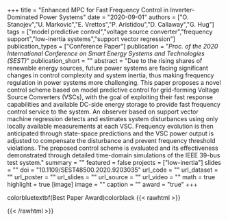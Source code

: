 +++
title = "Enhanced MPC for Fast Frequency Control in Inverter-Dominated Power Systems"
date = "2020-09-01"
authors = ["O. Stanojev","U. Markovic","E. Vrettos","P. Aristidou","D. Callaway","G. Hug"]
tags = ["model predictive control","voltage source converter","frequency support","low-inertia systems","support vector regression"]
publication_types = ["Conference Paper"]
publication = "_Proc. of the 2020 International Conference on Smart Energy Systems and Technologies (SEST)_"
publication_short = ""
abstract = "Due to the rising shares of renewable energy sources, future power systems are facing significant changes in control complexity and system inertia, thus making frequency regulation in power systems more challenging. This paper proposes a novel control scheme based on model predictive control for grid-forming Voltage Source Converters (VSCs), with the goal of exploiting their fast response capabilities and available DC-side energy storage to provide fast frequency control service to the system. An observer based on support vector machine regression detects and estimates system disturbances using only locally available measurements at each VSC. Frequency evolution is then anticipated through state-space predictions and the VSC power output is adjusted to compensate the disturbance and prevent frequency threshold violations. The proposed control scheme is evaluated and its effectiveness demonstrated through detailed time-domain simulations of the IEEE 39-bus test system."
summary = ""
featured = false
projects = ["low-inertia"]
slides = ""
doi = "10.1109/SEST48500.2020.9203035"
url_code = ""
url_dataset = ""
url_poster = ""
url_slides = ""
url_source = ""
url_video = ""
math = true
highlight = true
[image]
image = ""
caption = ""
award = "true"
+++

colorbluetextbf(Best Paper Award)colorblack
{{< rawhtml >}}
<div data-badge-details="right" data-badge-type="medium-donut" data-doi="10.1109/SEST48500.2020.9203035" data-hide-no-mentions="true" class="altmetric-embed"></div>
{{< /rawhtml >}}
